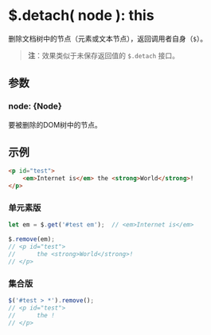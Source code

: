 # $.detach( node ): this

删除文档树中的节点（元素或文本节点），返回调用者自身（`$`）。

> **注**：效果类似于未保存返回值的 `$.detach` 接口。


## 参数

### node: {Node}

要被删除的DOM树中的节点。


## 示例

```html
<p id="test">
    <em>Internet is</em> the <strong>World</strong>!
</p>
```

### 单元素版

```js
let em = $.get('#test em');  // <em>Internet is</em>

$.remove(em);
// <p id="test">
//      the <strong>World</strong>!
// </p>
```


### 集合版

```js
$('#test > *').remove();
// <p id="test">
//      the !
// </p>
```
